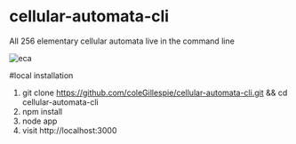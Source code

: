 # cellular-automata-cli
All 256 elementary cellular automata live in the command line

![eca](https://raw.githubusercontent.com/coleGillespie/cellular-automata-cli/master/public/preview.png)

#local installation
1. git clone https://github.com/coleGillespie/cellular-automata-cli.git && cd cellular-automata-cli
2. npm install
3. node app
4. visit http://localhost:3000